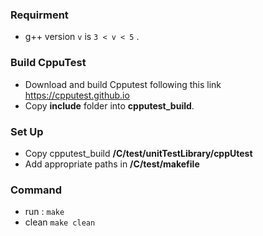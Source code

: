 ### Requirment
* g++ version `v` is `3 < v < 5` .

### Build CppuTest
* Download and build Cpputest following this link https://cpputest.github.io
* Copy **include**  folder into **cpputest_build**.

### Set Up
* Copy cpputest_build **/C/test/unitTestLibrary/cppUtest**
* Add appropriate paths in **/C/test/makefile**

### Command
* run : `make`
* clean `make clean`

